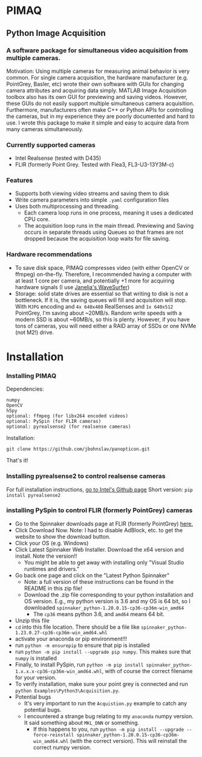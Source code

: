 # PIMAQ
## Python Image Acquisition 
### A software package for simultaneous video acquisition from multiple cameras. 
Motivation: Using multiple cameras for measuring animal behavior is very common. For single camera acquisition, the hardware manufacturer (e.g. PointGrey, Basler, etc) wrote their own software with GUIs for changing camera attributes and acquiring data simply. MATLAB Image Acquisition toolbox also has its own GUI for previewing and saving videos. However, these GUIs do not easily support multiple simultaneous camera acquisition. Furthermore, manufacturers often make C++ or Python APIs for controlling the cameras, but in my experience they are poorly documented and hard to use. I wrote this package to make it simple and easy to acquire data from many cameras simultaneously.

### Currently supported cameras
* Intel Realsense (tested with D435)
* FLIR (formerly Point Grey. Tested with Flea3, FL3-U3-13Y3M-c)

### Features
* Supports both viewing video streams and saving them to disk
* Write camera parameters into simple `.yaml` configuration files
* Uses both multiprocessing and threading. 
  * Each camera loop runs in one process, meaning it uses a dedicated CPU core. 
  * The acquisition loop runs in the main thread. Previewing and Saving occurs in separate threads using Queues so that frames are not dropped because the acquisition loop waits for file saving.

### Hardware recommendations
* To save disk space, PIMAQ compresses video (with either OpenCV or ffmpeg) on-the-fly. Therefore, I recommended having a computer with at least 1 core per camera, and potentially +1 more for acquiring hardware signals (I use [Janelia's WaveSurfer](https://wavesurfer.janelia.org/))
* Storage: solid state drives are essential so that writing to disk is not a bottleneck. If it is, the saving queues will fill and acquisition will stop. With `MJPG` encoding and `4x 640x480` RealSenses and `1x 640x512` PointGrey, I'm saving about ~20MB/s. Random write speeds with a modern SSD is about ~60MB/s, so this is plenty. However, if you have tons of cameras, you will need either a RAID array of SSDs or one NVMe (not M2!) drive.

# Installation
### Installing PIMAQ
Dependencies:
```
numpy
OpenCV
h5py
optional: ffmpeg (for libx264 encoded videos)
optional: PySpin (for FLIR cameras)
optional: pyrealsense2 (for realsense cameras)
```
Installation:
``` 
git clone https://github.com/jbohnslav/panopticon.git
```
That's it! 

### Installing pyrealsense2 to control realsense cameras
For full installation instructions, [go to Intel's Github page](https://github.com/IntelRealSense/librealsense/tree/master/wrappers/python#installation)
Short version: `pip install pyrealsense2`

### installing PySpin to control FLIR (formerly PointGrey) cameras
* Go to the Spinnaker downloads page at FLIR (formerly PointGrey) [here.](https://www.flir.com/products/spinnaker-sdk/)
* Click Download Now. Note: I had to disable AdBlock, etc. to get the website to show the download button.
* Click your OS (e.g. Windows)
* Click Latest Spinnaker Web Installer. Download the x64 version and install. Note the version!!
  * You might be able to get away with installing only "Visual Studio runtimes and drivers."
* Go back one page and click on the "Latest Python Spinnaker"
  * Note: a full version of these instructions can be found in the README in this zip file!
  * Download the .zip file corresponding to your python installation and OS version. E.g., my python version is 3.6 and my OS is 64 bit, so I downloaded `spinnaker_python-1.20.0.15-cp36-cp36m-win_amd64`
    * The `cp36` means python 3.6, and `amd64` means 64 bit.
* Unzip this file
* `cd` into this file location. There should be a file like `spinnaker_python-1.23.0.27-cp36-cp36m-win_amd64.whl`
* activate your anaconda or pip environment!!!
* run `python -m ensurepip` to ensure that pip is installed
* run `python -m pip install --upgrade pip numpy`. This makes sure that `numpy` is installed
* Finally, to install PySpin, run `python -m pip install spinnaker_python-1.x.x.x-cp36-cp36m-win_amd64.whl`, with of course the correct filename for your version.
* To verify installation, make sure your point grey is connected and run `python Examples\Python3\Acquisition.py`.
* Potential bugs
  * It's very important to run the `Acquistion.py` example to catch any potential bugs.
  * I encountered a strange bug relating to my `anaconda` numpy version. It said something about `MKL_DNN` or something.
    * If this happens to you, run `python -m pip install --upgrade --force-reinstall spinnaker_python-1.20.0.15-cp36-cp36m-win_amd64.whl` (with the correct version). This will reinstall the correct numpy version.
